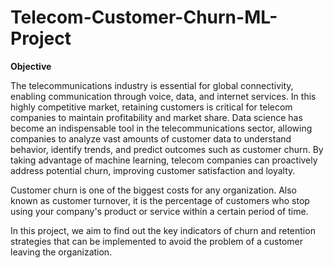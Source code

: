 # Telecom-Customer-Churn-ML-Project


**Objective**

The telecommunications industry is essential for global connectivity, enabling communication through voice, data, and internet services. In this highly competitive market, retaining customers is critical for telecom companies to maintain profitability and market share. Data science has become an indispensable tool in the telecommunications sector, allowing companies to analyze vast amounts of customer data to understand behavior, identify trends, and predict outcomes such as customer churn. By taking advantage of machine learning, telecom companies can proactively address potential churn, improving customer satisfaction and loyalty.

Customer churn is one of the biggest costs for any organization. Also known as customer turnover, it is the percentage of customers who stop using your company's product or service within a certain period of time.

In this project, we aim to find out the key indicators of churn and retention strategies that can be implemented to avoid the problem of a customer leaving the organization.






